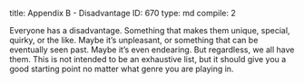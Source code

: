 title:          Appendix B - Disadvantage
ID:             670
type:           md
compile:        2


Everyone has a disadvantage. Something that makes them unique, special, quirky, or the like. Maybe it’s unpleasant, or something that can be eventually seen past. Maybe it’s even endearing. But regardless, we all have them. This is not intended to be an exhaustive list, but it should give you a good starting point no matter what genre you are playing in.